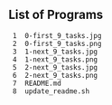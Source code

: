 ## List of Programs

     1	0-first_9_tasks.jpg
     2	0-first_9_tasks.png
     3	1-next_9_tasks.jpg
     4	1-next_9_tasks.png
     5	2-next_9_tasks.jpg
     6	2-next_9_tasks.png
     7	README.md
     8	update_readme.sh
